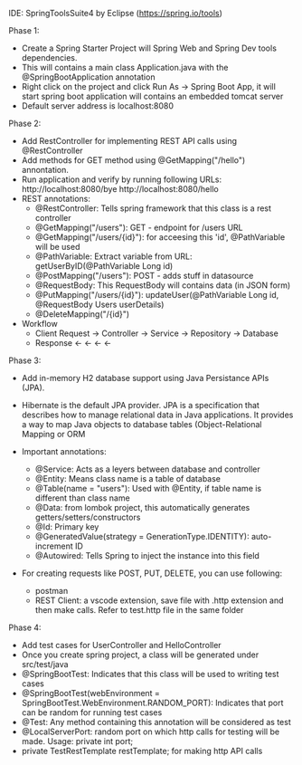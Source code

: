 IDE: SpringToolsSuite4 by Eclipse (https://spring.io/tools)

Phase 1:
- Create a Spring Starter Project will Spring Web and Spring Dev tools dependencies.
- This will contains a main class Application.java with the @SpringBootApplication annotation
- Right click on the project and click Run As -> Spring Boot App, it will start spring boot application will contains an embedded tomcat server
- Default server address is localhost:8080

Phase 2:
- Add RestController for implementing REST API calls using @RestController 
- Add methods for GET method using @GetMapping("/hello") annontation. 
- Run application and verify by running following URLs: http://localhost:8080/bye   http://localhost:8080/hello
- REST annotations:
  - @RestController: Tells spring framework that this class is a rest controller
  - @GetMapping("/users"): GET - endpoint for /users URL
  - @GetMapping("/users/{id}"): for acceesing this 'id', @PathVariable will be used
  - @PathVariable: Extract variable from URL: getUserByID(@PathVariable Long id)
  - @PostMapping("/users"): POST - adds stuff in datasource 
  - @RequestBody: This RequestBody will contains data (in JSON form)
  - @PutMapping("/users/{id}"): updateUser(@PathVariable Long id, @RequestBody Users userDetails)
  - @DeleteMapping("/{id}")
- Workflow 
  - Client Request → Controller → Service → Repository → Database
  - Response      ←          ←          ←           ←

Phase 3: 
- Add in-memory H2 database support using Java Persistance APIs (JPA).
- Hibernate is the default JPA provider. JPA is a specification that describes how to manage relational data in Java applications. It provides a way to map Java objects to database tables (Object-Relational Mapping or ORM
- Important annotations:
  - @Service: Acts as a leyers between database and controller 
  - @Entity: Means class name is a table of database
  - @Table(name = "users"): Used with @Entity, if table name is different than class name
  - @Data: from lombok project, this automatically generates getters/setters/constructors
  - @Id: Primary key
  - @GeneratedValue(strategy = GenerationType.IDENTITY): auto-increment ID
  - @Autowired: Tells Spring to inject the instance into this field

- For creating requests like POST, PUT, DELETE, you can use following:	
  - postman
  - REST Client: a vscode extension, save file with .http extension and then make calls. Refer to test.http file in the same folder

Phase 4:
- Add test cases for UserController and HelloController
- Once you create spring project, a class will be generated under src/test/java
- @SpringBootTest: Indicates that this class will be used to writing test cases
- @SpringBootTest(webEnvironment = SpringBootTest.WebEnvironment.RANDOM_PORT): Indicates that port can be random for running test cases
- @Test: Any method containing this annotation will be considered as test
- @LocalServerPort: random port on which http calls for testing will be made. Usage: private int port;
- private TestRestTemplate restTemplate; for making http API calls 